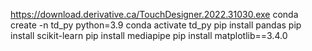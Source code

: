 https://download.derivative.ca/TouchDesigner.2022.31030.exe
conda create -n td_py python=3.9
conda activate td_py
pip install pandas
pip install scikit-learn
pip install mediapipe
pip install matplotlib==3.4.0
